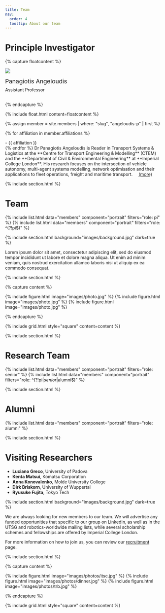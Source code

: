 ```yaml
---
title: Team
nav:
  order: 4
  tooltip: About our team
---
```



<!-- <h1><a style="text-decoration: none; color: inherit;" href="/members/angeloudis-p.html">Director</a></h1> -->
# Principle Investigator

{% capture floatcontent %}

<div class="text-center mt-5">
<a style="text-decoration: none; color: inherit;" href="/members/angeloudis-p.html">

  <!-- Avatar -->
  <img src="/images/team/angeloudis-p.jpg"
       style=" max-width: 150px; "
       class="portrait-image"
       />

  <!-- Name & Role -->
  <div class="text-center" style="margin-top: 10px; font-weight: var(--bold); font-size: 1.2rem" > Panagiotis Angeloudis </div> <br>
  <div class="text-center" style="margin-top: -10px"> Assistant Professor </div> <br>
</a>


</div>

{% endcapture %}

{% include float.html content=floatcontent %}


{% assign member = site.members | where: "slug", "angeloudis-p" | first %}

{% for affiliation in member.affiliations %}
<p style="margin: 0.1px; "> -  {{ affiliation }} </p>
{% endfor %}


<a style="text-decoration: none; color: inherit;" href="/members/angeloudis-p.html">
Dr Panagiotis Angeloudis  is Reader in Transport Systems & Logistics </a>  at the **Centre for Transport Engineering & Modelling** (CTEM) and the **Department of Civil & Environmental Engineering** at **Imperial College London**. His research focuses on the intersection of vehicle autonomy, multi-agent systems modelling, network optimisation and their applications to fleet operations, freight and maritime transport. &nbsp;&nbsp;&nbsp;
 <a href="/members/angeloudis-p.html">(more)</a>





{% include section.html %}
 
# Team

{% include list.html data="members" component="portrait" filters="role: pi" %}
{% include list.html data="members" component="portrait" filters="role: ^(?!pi$)" %}

{% include section.html background="images/background.jpg" dark=true %}

Lorem ipsum dolor sit amet, consectetur adipiscing elit, sed do eiusmod tempor
incididunt ut labore et dolore magna aliqua. Ut enim ad minim veniam, quis
nostrud exercitation ullamco laboris nisi ut aliquip ex ea commodo consequat.

{% include section.html %}

{% capture content %}

{% include figure.html image="images/photo.jpg" %}
{% include figure.html image="images/photo.jpg" %}
{% include figure.html image="images/photo.jpg" %}

{% endcapture %}

{% include grid.html style="square" content=content %}


















{% include section.html %}

# Research Team


{% include list.html data="members" component="portrait" filters="role: senior" %}
{% include list.html data="members" component="portrait" filters="role: ^(?!pi$|senior$|alumni$)" %}

{% include section.html %}

# Alumni

{% include list.html data="members" component="portrait" filters="role: alumni" %}

{% include section.html %}

# Visiting Researchers

- **Luciano Greco**,  University of Padova
- **Kenta Matsui**, Komatsu Corporation
- **Anna Konovalenko**, Molde University College
- **Dirk Briskorn**, University of Wuppertal
- **Ryusuke Fujita**, Tokyo Tech

 

{% include section.html background="images/background.jpg" dark=true %}

 We are always looking for new members to our team. We will advertise any funded opportunities that specific to our group on LinkedIn, as well as in the UTSG and robotics-worldwide mailing lists, while several scholarship schemes and fellowships are offered by Imperial College London. 
 
 For more information on how to join us, you can review our [recruitment](/apply/) page. 

{% include section.html %}

{% capture content %}

{% include figure.html image="images/photos/itsc.jpg" %}
{% include figure.html image="images/photos/dinner.jpg" %}
{% include figure.html image="images/photos/trb.jpg" %}

{% endcapture %}

{% include grid.html style="square" content=content %}
